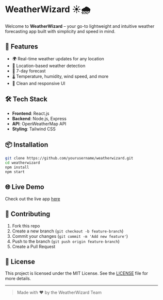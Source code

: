 # WeatherWizard ☀️🌧️

Welcome to **WeatherWizard** – your go-to lightweight and intuitive weather forecasting app built with simplicity and speed in mind.

## 🚀 Features

- 🌍 Real-time weather updates for any location  
- 📍 Location-based weather detection  
- 📅 7-day forecast  
- 🌡️ Temperature, humidity, wind speed, and more  
- 🎨 Clean and responsive UI

## 🛠️ Tech Stack

- **Frontend**: React.js  
- **Backend**: Node.js, Express  
- **API**: OpenWeatherMap API  
- **Styling**: Tailwind CSS

## 📦 Installation

```bash
git clone https://github.com/yourusername/weatherwizard.git
cd weatherwizard
npm install
npm start
```

## 🌐 Live Demo

Check out the live app [here](https://weatherwizard.example.com)

## 🤝 Contributing

1. Fork this repo  
2. Create a new branch (`git checkout -b feature-branch`)  
3. Commit your changes (`git commit -m 'Add new feature'`)  
4. Push to the branch (`git push origin feature-branch`)  
5. Create a Pull Request

## 📄 License

This project is licensed under the MIT License. See the [LICENSE](LICENSE) file for more details.

---

> Made with ❤️ by the WeatherWizard Team
